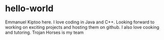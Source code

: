 # hello-world
Emmanuel Kiptoo here. I love coding in Java and C++. Looking forward to working on exciting projects and hosting them on github. I also  love cooking and tutoring.
Trojan Horses is my team
